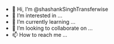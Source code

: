 - 👋 Hi, I’m @shashankSinghTransferwise
- 👀 I’m interested in ...
- 🌱 I’m currently learning ...
- 💞️ I’m looking to collaborate on ...
- 📫 How to reach me ...

<!---
shashankSinghTransferwise/shashankSinghTransferwise is a ✨ special ✨ repository because its `README.md` (this file) appears on your GitHub profile.
You can click the Preview link to take a look at your changes.
--->
